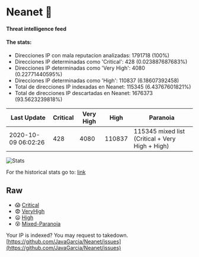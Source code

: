 # Neanet :hocho:
#### Threat intelligence feed
#### The stats:

- Direcciones IP con mala reputacion analizadas: 1791718 (100%)
- Direcciones IP determinadas como 'Critical':  428 (0.023887687683%)
- Direcciones IP determinadas como 'Very High':  4080 (0.22771440595%)
- Direcciones IP determinadas como 'High':  110837 (6.18607392458)
- Total de direcciones IP indexadas en Neanet:  115345 (6.43767601821%)
- Total de direcciones IP descartadas en Neanet:  1676373 (93.5623239818%)

| Last Update | Critical | Very High | High | Paranoia |
| --- | --- | --- | --- | --- |
| 2020-10-09 06:02:26 | 428 | 4080 | 110837 | 115345 mixed list (Critical + Very High + High)|

![Stats](https://docs.google.com/spreadsheets/d/e/2PACX-1vSnaNMIXVabIpDJjufMlzH7poXnshF3mgd8Is1g9ytUEzVsP5my4Trn8f-xkoLLQ38xpL3HtmUexLo6/pubchart?oid=501124687&format=image)

For the historical stats go to: [link](/stats.csv)
## Raw
- :scream: [Critical](https://raw.githubusercontent.com/JavaGarcia/Neanet/master/blacklists/neanet_critical.txt)
- :fearful: [VeryHigh](https://raw.githubusercontent.com/JavaGarcia/Neanet/master/blacklists/neanet_veryHigh.txtt)
- :frowning: [High](https://raw.githubusercontent.com/JavaGarcia/Neanet/master/blacklists/neanet_high.txt)
- :dizzy_face: [Mixed-Paranoia](https://raw.githubusercontent.com/JavaGarcia/Neanet/master/blacklists/neanet_all.txt)


Your IP is indexed? You may request to takedown. [https://github.com/JavaGarcia/Neanet/issues](https://github.com/JavaGarcia/Neanet/issues)

































































































































































































































































































































































































































































































































































































































































































































































































































































































































































































































































































































































































































































































































